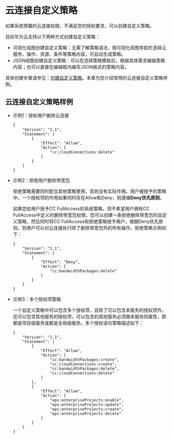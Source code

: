 # 云连接自定义策略<a name="cc_03_0902"></a>

如果系统预置的云连接权限，不满足您的授权要求，可以创建自定义策略。

目前华为云支持以下两种方式创建自定义策略：

-   可视化视图创建自定义策略：无需了解策略语法，按可视化视图导航栏选择云服务、操作、资源、条件等策略内容，可自动生成策略。
-   JSON视图创建自定义策略：可以在选择策略模板后，根据具体需求编辑策略内容；也可以直接在编辑框内编写JSON格式的策略内容。

具体创建步骤请参见：[创建自定义策略](https://support.huaweicloud.com/usermanual-iam/iam_01_0605.html)。本章为您介绍常用的云连接自定义策略样例。

## 云连接自定义策略样例<a name="section7529733164812"></a>

-   示例1：授权用户删除云连接

    ```
    {
        "Version": "1.1",
        "Statement": [
            {
                "Effect": "Allow",
                "Action": [
                    "cc:cloudConnections:delete"
                ]
            }
        ]
    }
    ```

-   示例2：拒绝用户删除带宽包

    拒绝策略需要同时配合其他策略使用，否则没有实际作用。用户被授予的策略中，一个授权项的作用如果同时存在Allow和Deny，则遵循**Deny优先原则**。

    如果您给用户授予CC FullAccess的系统策略，但不希望用户拥有CC FullAccess中定义的删除带宽包权限，您可以创建一条拒绝删除带宽包的自定义策略，然后同时将CC FullAccess和拒绝策略授予用户，根据Deny优先原则，则用户可以对云连接执行除了删除带宽包外的所有操作。拒绝策略示例如下：

    ```
    {
        "Version": "1.1",
        "Statement": [
            {
                "Effect": "Deny",
                "Action": [
                    "cc:bandwidthPackages:delete"
                ]
            }
        ]
    }
    ```

-   示例3：多个授权项策略

    一个自定义策略中可以包含多个授权项，且除了可以包含本服务的授权项外，还可以包含其他服务的授权项，可以包含的其他服务必须跟本服务同属性，即都是项目级服务或都是全局级服务。多个授权语句策略描述如下：

    ```
    {
        "Version": "1.1",
        "Statement": [
            {
                "Effect": "Allow",
                "Action": [
                    "cc:bandwidthPackages:create",
                    "cc:cloudConnections:create",
                    "cc:bandwidthPackages:delete",
                    "cc:cloudConnections:delete"
                ]
            },
            {
                "Effect": "Allow",
                "Action": [
                    "eps:enterpriseProjects:enable",
                    "eps:enterpriseProjects:update",
                    "eps:enterpriseProjects:create",
                    "eps:enterpriseProjects:delete"
                ]
            }
        ]
    }
    ```


